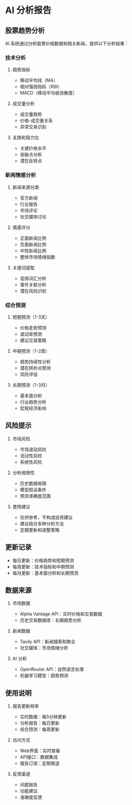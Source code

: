 # AI 分析报告

## 股票趋势分析

AI 系统通过分析股票价格数据和相关新闻，提供以下分析结果：

### 技术分析

1. 趋势指标
   - 移动平均线（MA）
   - 相对强弱指标（RSI）
   - MACD（移动平均收敛散度）

2. 成交量分析
   - 成交量趋势
   - 价格-成交量关系
   - 异常交易识别

3. 支撑和阻力位
   - 关键价格水平
   - 突破点分析
   - 潜在反转点

### 新闻情感分析

1. 新闻来源分类
   - 官方新闻
   - 行业报告
   - 市场评论
   - 社交媒体讨论

2. 情感评分
   - 正面新闻比例
   - 负面新闻比例
   - 中性新闻比例
   - 整体市场情绪指数

3. 关键词提取
   - 高频词汇分析
   - 事件关联分析
   - 潜在风险识别

### 综合预测

1. 短期预测（1-3天）
   - 价格走势预测
   - 波动率预测
   - 建议交易策略

2. 中期预测（1-2周）
   - 趋势持续性分析
   - 潜在转折点预测
   - 风险评估

3. 长期预测（1-3月）
   - 基本面分析
   - 行业趋势分析
   - 宏观经济影响

## 风险提示

1. 市场风险
   - 市场波动风险
   - 流动性风险
   - 系统性风险

2. 分析局限性
   - 历史数据局限
   - 模型假设条件
   - 预测准确度范围

3. 使用建议
   - 仅供参考，不构成投资建议
   - 建议结合多种分析方法
   - 定期更新和调整策略

## 更新记录

- 每日更新：价格趋势和短期预测
- 每周更新：技术指标和中期预测
- 每月更新：基本面分析和长期预测

## 数据来源

1. 市场数据
   - Alpha Vantage API：实时价格和交易数据
   - 历史交易数据库：长期趋势分析

2. 新闻数据
   - Tavily API：新闻搜索和聚合
   - 社交媒体：市场情绪分析

3. AI 分析
   - OpenRouter API：自然语言处理
   - 机器学习模型：趋势预测

## 使用说明

1. 报告更新频率
   - 实时数据：每5分钟更新
   - 分析报告：每日更新
   - 综合预测：每周更新

2. 访问方式
   - Web界面：实时查看
   - API接口：数据集成
   - 报告订阅：定期推送

3. 反馈渠道
   - 问题报告
   - 功能建议
   - 准确度反馈 
